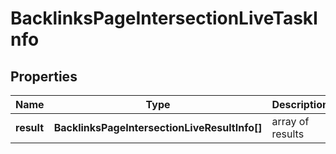 # BacklinksPageIntersectionLiveTaskInfo

## Properties

| Name | Type | Description | Notes |
|------------ | ------------- | ------------- | -------------|
**result** | **BacklinksPageIntersectionLiveResultInfo[]** | array of results |[optional]|